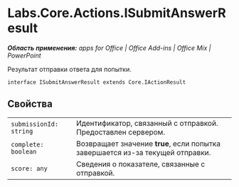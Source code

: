 
# Labs.Core.Actions.ISubmitAnswerResult

 _**Область применения:** apps for Office | Office Add-ins | Office Mix | PowerPoint_

Результат отправки ответа для попытки.

```
interface ISubmitAnswerResult extends Core.IActionResult
```


## Свойства


|||
|:-----|:-----|
| `submissionId: string`|Идентификатор, связанный с отправкой. Предоставлен сервером.|
| `complete: boolean`|Возвращает значение **true**, если попытка завершается из-за текущей отправки.|
| `score: any`|Сведения о показателе, связанные с отправкой.|
